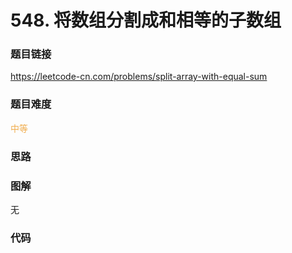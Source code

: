 # 548. 将数组分割成和相等的子数组

### 题目链接

https://leetcode-cn.com/problems/split-array-with-equal-sum

### 题目难度

<font color=#F0AD4E>中等</font>

### 思路



### 图解

无

### 代码

```python
```